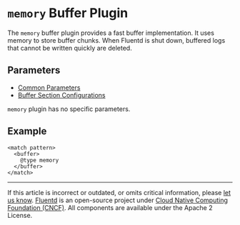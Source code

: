 # `memory` Buffer Plugin

The `memory` buffer plugin provides a fast buffer implementation. It uses memory
to store buffer chunks. When Fluentd is shut down, buffered logs that cannot be
written quickly are deleted.


## Parameters

-   [Common Parameters](/configuration/plugin-common-parameters.md)
-   [Buffer Section Configurations](/configuration/buffer-section.md)

`memory` plugin has no specific parameters.


## Example

```text
<match pattern>
  <buffer>
    @type memory
  </buffer>
</match>
```


------------------------------------------------------------------------

If this article is incorrect or outdated, or omits critical information, please
[let us know](https://github.com/fluent/fluentd-docs-gitbook/issues?state=open).
[Fluentd](http://www.fluentd.org/) is an open-source project under [Cloud Native
Computing Foundation (CNCF)](https://cncf.io/). All components are available
under the Apache 2 License.
